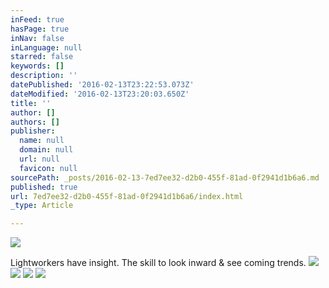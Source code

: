 ```yaml
---
inFeed: true
hasPage: true
inNav: false
inLanguage: null
starred: false
keywords: []
description: ''
datePublished: '2016-02-13T23:22:53.073Z'
dateModified: '2016-02-13T23:20:03.650Z'
title: ''
author: []
authors: []
publisher:
  name: null
  domain: null
  url: null
  favicon: null
sourcePath: _posts/2016-02-13-7ed7ee32-d2b0-455f-81ad-0f2941d1b6a6.md
published: true
url: 7ed7ee32-d2b0-455f-81ad-0f2941d1b6a6/index.html
_type: Article

---
```

![](https://the-grid-user-content.s3-us-west-2.amazonaws.com/1b06128b-96d4-4b7b-88e9-957fefdfac59.jpg)

Lightworkers have insight. The skill to look inward & see coming trends.
![](https://the-grid-user-content.s3-us-west-2.amazonaws.com/632c1cd1-b4f3-49af-b901-870007d95801.jpg)
![](https://the-grid-user-content.s3-us-west-2.amazonaws.com/27a0c5b9-fe73-4853-becc-cb21bf53a8cb.jpg)
![](https://the-grid-user-content.s3-us-west-2.amazonaws.com/3ee73d0e-0bc6-496c-bdd3-97df2d27a51f.jpg)
![](https://the-grid-user-content.s3-us-west-2.amazonaws.com/b25149be-d385-41ed-952e-22589ebdca77.jpg)